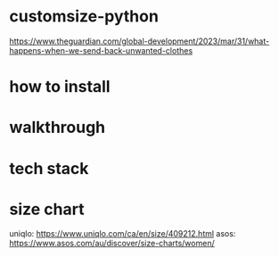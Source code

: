 # customsize-python



https://www.theguardian.com/global-development/2023/mar/31/what-happens-when-we-send-back-unwanted-clothes

# how to install

# walkthrough 

# tech stack

# size chart
uniqlo: https://www.uniqlo.com/ca/en/size/409212.html
asos: https://www.asos.com/au/discover/size-charts/women/



